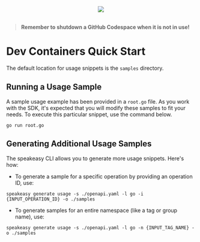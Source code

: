 
<div align="center">
    <a href="https://codespaces.new/speakeasy-sdks/chrislevn-sample-sdk.git/tree/main"><img src="https://github.com/codespaces/badge.svg" /></a>
</div>
<br>

> **Remember to shutdown a GitHub Codespace when it is not in use!**

# Dev Containers Quick Start

The default location for usage snippets is the `samples` directory.

## Running a Usage Sample

A sample usage example has been provided in a `root.go` file. As you work with the SDK, it's expected that you will modify these samples to fit your needs. To execute this particular snippet, use the command below.

```
go run root.go
```

## Generating Additional Usage Samples

The speakeasy CLI allows you to generate more usage snippets. Here's how:

- To generate a sample for a specific operation by providing an operation ID, use:

```
speakeasy generate usage -s ./openapi.yaml -l go -i {INPUT_OPERATION_ID} -o ./samples
```

- To generate samples for an entire namespace (like a tag or group name), use:

```
speakeasy generate usage -s ./openapi.yaml -l go -n {INPUT_TAG_NAME} -o ./samples
```
